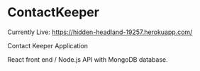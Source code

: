 # ContactKeeper

Currently Live: https://hidden-headland-19257.herokuapp.com/

Contact Keeper Application

React front end / Node.js API with MongoDB database.
